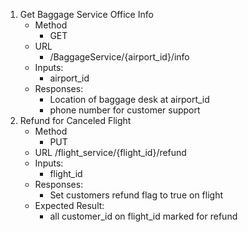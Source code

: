 1. Get Baggage Service Office Info
    - Method
      - GET
    - URL
      - /BaggageService/{airport_id}/info
    - Inputs: 
      - airport_id
    - Responses:
      - Location of baggage desk at airport_id
      - phone number for customer support
2. Refund for Canceled Flight
    - Method
      - PUT
    - URL
      /flight_service/{flight_id}/refund
    - Inputs:
      - flight_id
    - Responses:
      - Set customers refund flag to true on flight
    - Expected Result:
      - all customer_id on flight_id marked for refund 